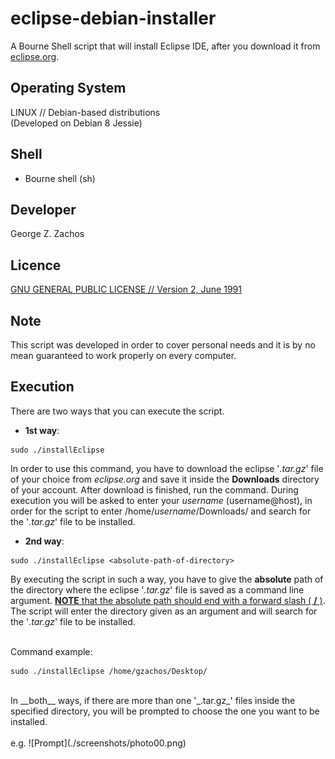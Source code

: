 eclipse-debian-installer
============

A Bourne Shell script that will install Eclipse IDE, after you download it from [eclipse.org](http://eclipse.org/downloads/?osType=linux).

Operating System
----
LINUX // Debian-based distributions<br>
(Developed on Debian 8 Jessie)


Shell
-----
- Bourne shell (sh)

Developer
-----
George Z. Zachos

Licence
-----
[GNU GENERAL PUBLIC LICENSE // Version 2, June 1991](LICENSE)

Note
-----
This script was developed in order to cover personal needs and it is by no mean guaranteed to work properly on every computer.

Execution
-----
There are two ways that you can execute the script.

 * __1st way__:
```Shell
sudo ./installEclipse
```
In order to use this command, you have to download the eclipse '_.tar.gz_' file of your choice from _eclipse.org_
and save it inside the __Downloads__ directory of your account. After download is finished, run the command.
During execution you will be asked to enter your _username_ (username@host), in order for the script to enter
/home/_username_/Downloads/ and search for the '_.tar.gz_' file to be installed.

 * __2nd way__:
```Shell
sudo ./installEclipse <absolute-path-of-directory>
```
By executing the script in such a way, you have to give the __absolute__ path of the directory where the eclipse
'_.tar.gz_' file is saved as a command line argument.
<u>__NOTE__ that the absolute path should end with a forward slash ( __/__ )</u>.
The script will enter the directory given as an argument and will search for the '_.tar.gz_' file to be installed.<br><br>

Command example:
```Shell
sudo ./installEclipse /home/gzachos/Desktop/
```
<br>
In __both__ ways, if there are more than one '_.tar.gz_' files inside the specified directory, you will be prompted
to choose the one you want to be installed.<br><br>
e.g.
![Prompt](./screenshots/photo00.png)
